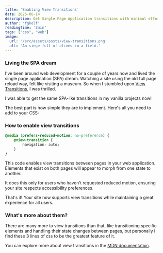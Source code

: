 ```yaml
---
title: 'Enabling View Transitions'
date: 2025-06-14
description: Get Single Page Application transitions with minimal effort using CSS.
author: 'fgkolf'
readingTime: '2min'
tags: ["css", "web"]
image:
  url: '/src/assets/posts/view-transitions.png'
  alt: 'An siege full of olives in a field.'
---
```


### Living the SPA dream

I've been around web development for a couple of years now and lived the single page application (SPA) dream.
Watching a site using the old full page reload way, felt like visiting a museum.
So when I stumbled upon [View Transitions](https://developer.mozilla.org/en-US/docs/Web/API/View_Transitions_API), I was thrilled.

I was able to get the same SPA-like transitions in my vanilla projects now!

The best part is how simple they are to implement. Here's all you need to add to your CSS:

### How to enable view transitions

```css
@media (prefers-reduced-motion: no-preference) {
    @view-transition {
        navigation: auto;
    }
}
```

This code enables view transitions between pages in your web application.
Elements that exist on both pages will appear to morph from one state to another.

It does this only for users who haven't requested reduced motion, ensuring your site respects accessibility preferences.

That's it! Your site now supports view transitions while maintaining a great experience for all users.

### What's more about them?

There are many more to view transitions than that, like transitioning specific elements and handling their state changes between pages, but personally i find
these 3 lines of css to be the greatest feature of it.

You can explore more about view transitions in the [MDN documentation](https://developer.mozilla.org/en-US/docs/Web/API/View_Transitions_API).

